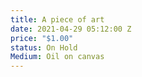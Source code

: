 ```yaml
---
title: A piece of art
date: 2021-04-29 05:12:00 Z
price: "$1.00"
status: On Hold
Medium: Oil on canvas
---
```


